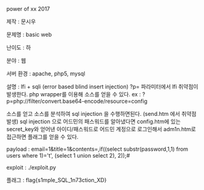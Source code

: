 power of xx 2017

제작 : 문시우

문제명 : basic web

난이도 : 하

분야 : 웹

서버 환경 : apache, php5, mysql

설명 : lfi + sqli (error based blind insert injection)
?p= 파라미터에서 lfi 취약점이 발생한다. php wrapper를 이용해 소스를 얻을 수 있다.
ex : ?p=php://filter/convert.base64-encode/resource=config

소스를 얻고 소스를 분석하여 sql injection 을 수행하면된다. (send.htm 에서 취약점 발생)
sql injection 으로 어드민의 패스워드를 알아냈다면 config.htm에 있는 secret_key와 얻어낸 아이디/패스워드로
어드민 계정으로 로그인해서 adm1n.htm로 접근하면 플래그를 얻을 수 있다.

payload :
email=1&title=1\&contents=,if((select substr(password,1,1) from users where 1)='t', (select 1 union select 2), 2));#

exploit : ./exploit.py

플래그 : flag{s1mple_SQL_1n73ction_XD}
